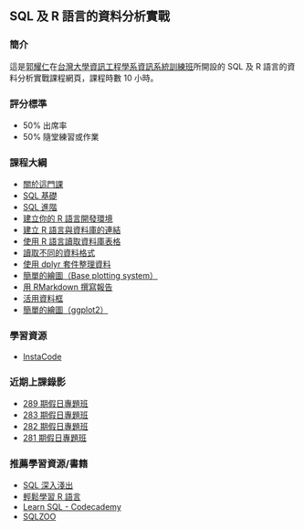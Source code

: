 ## SQL 及 R 語言的資料分析實戰

### 簡介

這是[郭耀仁](https://www.facebook.com/yaojen.kuo.1)在[台灣大學資訊工程學系資訊系統訓練班](https://www.csie.ntu.edu.tw/train/)所開設的 SQL 及 R 語言的資料分析實戰課程網頁，課程時數 10 小時。

### 評分標準

- 50% 出席率
- 50% 隨堂練習或作業

### 課程大綱

- [關於這門課](http://yaojenkuo.io/r-sql-train/chapter00.html)
- [SQL 基礎](http://yaojenkuo.io/r-sql-train/chapter01.slides.html)
- [SQL 進階](http://yaojenkuo.io/r-sql-train/chapter02.slides.html)
- [建立你的 R 語言開發環境](http://yaojenkuo.io/r_programming/ch1)
- [建立 R 語言與資料庫的連結](http://yaojenkuo.io/r-sql-train/chapter03.slides.html)
- [使用 R 語言讀取資料庫表格](http://yaojenkuo.io/r-sql-train/chapter04.slides.html)
- [讀取不同的資料格式](http://yaojenkuo.io/r_programming/ch6)
- [使用 dplyr 套件整理資料](http://yaojenkuo.io/r_programming/ch14)
- [簡單的繪圖（Base plotting system）](http://yaojenkuo.io/r_programming/ch3)
- [用 RMarkdown 撰寫報告](http://yaojenkuo.io/r_programming/ch10)
- [活用資料框](http://yaojenkuo.io/r_programming/ch7)
- [簡單的繪圖（ggplot2）](http://yaojenkuo.io/r_programming/ch5)

### 學習資源

- [InstaCode](http://instacode.live/channel/tony)

### 近期上課錄影

- [289 期假日專題班](https://www.youtube.com/playlist?list=PLEq7iw5uOtuXEWJm9TADaFDcInLmbc48K)
- [283 期假日專題班](https://www.youtube.com/playlist?list=PLEq7iw5uOtuX5pQmw0xGzsCmyIolwJGRk)
- [282 期假日專題班](https://www.youtube.com/playlist?list=PLEq7iw5uOtuUe-CQMzCK7us5_rRHgEhPe)
- [281 期假日專題班](https://www.youtube.com/playlist?list=PLEq7iw5uOtuW8Baw4NYZc6VjKBt7kySXH)

### 推薦學習資源/書籍

- [SQL 深入淺出](http://www.books.com.tw/products/0010391205)
- [輕鬆學習 R 語言](https://www.learn-r-the-easy-way.tw/)
- [Learn SQL - Codecademy](https://www.codecademy.com/learn/learn-sql)
- [SQLZOO](https://sqlzoo.net/)